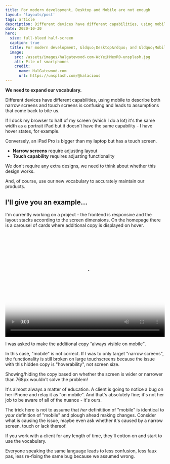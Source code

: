 ```yaml
---
title: For modern development, Desktop and Mobile are not enough
layout: 'layouts/post'
tags: article
description: Different devices have different capabilities, using mobile to describe both narrow screens and touch screens is confusing and leads to assumptions that come back to bite us.
date: 2020-10-30
hero:
  size: full-bleed half-screen
  caption: true
  title: For modern development, &ldquo;Desktop&rdquo; and &ldquo;Mobile&rdquo; are not enough
  image:
    src: /assets/images/halgatewood-com-WcYeiHMexR0-unsplash.jpg
    alt: Pile of smartphones
    credit:
      name: HalGatewood.com
      url: https://unsplash.com/@halacious
---
```


**We need to expand our vocabulary.**

Different devices have different capabilities, using mobile to describe both narrow screens and touch screens is confusing and leads to assumptions that come back to bite us.

If I dock my browser to half of my screen (which I do a lot) it's the same width as a portrait iPad but it doesn't have the same capability - I have hover states, for example.

Conversely, an iPad Pro is bigger than my laptop but has a touch screen.

- **Narrow screens** require adjusting layout
- **Touch capability** requires adjusting functionality

We don't require any extra designs, we need to think about whether this design works.

And, of course, use our new vocabulary to accurately maintain our products.

## I'll give you an example&hellip;

I'm currently working on a project - the frontend is responsive and the layout stacks according to the screen dimensions. On the homepage there is a carousel of cards where additional copy is displayed on hover. 

<video style="width: 100%; height: auto; aspect-ratio: 2444/1604;" width="244" height="160" poster="/assets/images/show-hide-hover-demo.gif" controls>
  <source src="/assets/images/show-hide-hover-demo.webm" type="video/webm">
  Your browser does not support the video tag.
</video>

I was asked to make the additional copy <q>always visible on mobile</q>.

In this case, "mobile" is not correct. If I was to only target "narrow screens", the functionality is still broken on large touchscreens because the issue with this hidden copy is "hoverability", not screen size.

Showing/hiding the copy based on whether the screen is wider or narrower than 768px wouldn't solve the problem!

It's almost always a matter of education. A client is going to notice a bug on her iPhone and relay it as "on mobile". And that's absolutely fine; it's not her job to be aware of all of the nuance - it's ours.

The trick here is not to assume that _her_ definitition of "mobile" is identical to _your_ definition of "mobile" and plough ahead making changes. Consider what is causing the issue, maybe even ask whether it's caused by a narrow screen, touch or lack thereof. 

If you work with a client for any length of time, they'll cotton on and start to use the vocabulary. 

Everyone speaking the same language leads to less confusion, less faux pas, less re-fixing the same bug because we assumed wrong.

